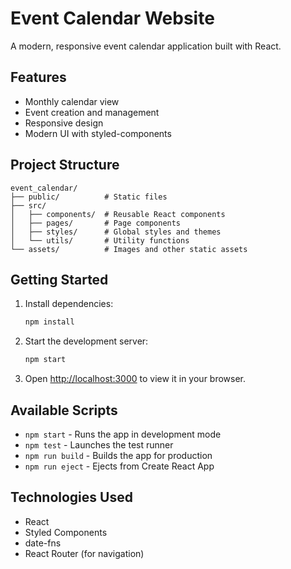 # Event Calendar Website

A modern, responsive event calendar application built with React.

## Features

- Monthly calendar view
- Event creation and management
- Responsive design
- Modern UI with styled-components

## Project Structure

```
event_calendar/
├── public/          # Static files
├── src/
│   ├── components/  # Reusable React components
│   ├── pages/       # Page components
│   ├── styles/      # Global styles and themes
│   └── utils/       # Utility functions
└── assets/          # Images and other static assets
```

## Getting Started

1. Install dependencies:
   ```bash
   npm install
   ```

2. Start the development server:
   ```bash
   npm start
   ```

3. Open [http://localhost:3000](http://localhost:3000) to view it in your browser.

## Available Scripts

- `npm start` - Runs the app in development mode
- `npm test` - Launches the test runner
- `npm run build` - Builds the app for production
- `npm run eject` - Ejects from Create React App

## Technologies Used

- React
- Styled Components
- date-fns
- React Router (for navigation) 